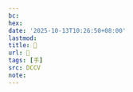 ```yaml
---
bc:
hex:
date: '2025-10-13T10:26:50+08:00'
lastmod:
title: 􀁍
url: 􀁍
tags: [手]
src: DCCV
note:
---
```

